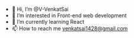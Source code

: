 - 👋 Hi, I’m @V-VenkatSai
- 👀 I’m interested in Front-end web development
- 🌱 I’m currently learning React 
- 📫 How to reach me venkatsai1428@gmail.com

<!---
V-VenkatSai/V-VenkatSai is a ✨ special ✨ repository because its `README.md` (this file) appears on your GitHub profile.
You can click the Preview link to take a look at your changes.
--->
